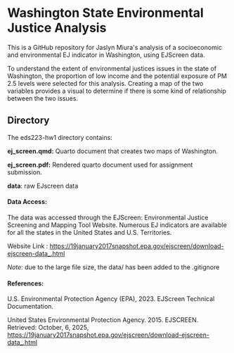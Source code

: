 # Washington State Environmental Justice Analysis

This is a GitHub repository for Jaslyn Miura's analysis of a socioeconomic and environmental EJ indicator in Washington, using EJScreen data.

To understand the extent of environmental justices issues in the state of Washington, the proportion of low income and the potential exposure of PM 2.5 levels were selected for this analysis. Creating a map of the two variables provides a visual to determine if there is some kind of relationship between the two issues.

## Directory

The eds223-hw1 directory contains:

**ej_screen.qmd:** Quarto document that creates two maps of Washington.

**ej_screen.pdf:** Rendered quarto document used for assignment submission.

**data**: raw EJscreen data

#### Data Access: 

The data was accessed through the EJScreen: Environmental Justice Screening and Mapping Tool Website. Numerous EJ indicators are available for all the states in the United States and U.S. Territories.

Website Link : <https://19january2017snapshot.epa.gov/ejscreen/download-ejscreen-data_.html>

*Note*: due to the large file size, the data/ has been added to the .gitignore

#### References:

U.S. Environmental Protection Agency (EPA), 2023. EJScreen Technical Documentation.

United States Environmental Protection Agency. 2015. EJSCREEN. Retrieved: October, 6, 2025, <https://19january2017snapshot.epa.gov/ejscreen/download-ejscreen-data_.html>
